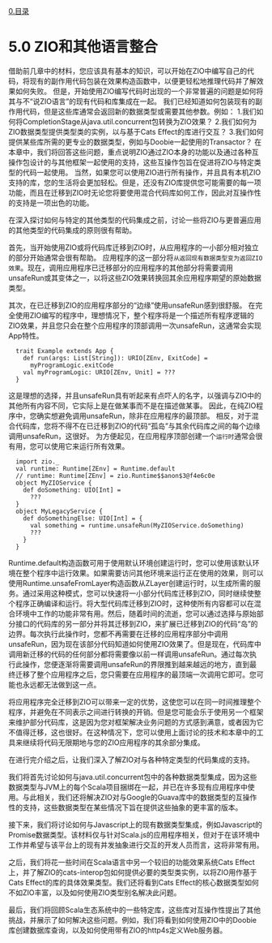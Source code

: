 [0.目录](../0.目录.md)
# 5.0 ZIO和其他语言整合

借助前几章中的材料，您应该具有基本的知识，可以开始在ZIO中编写自己的代码，将现有的副作用代码包装在效果构造函数中，以便更轻松地推理代码并了解效果如何失败。
但是，开始使用ZIO编写代码时出现的一个非常普遍的问题是如何将其与不“说ZIO语言”的现有代码和库集成在一起。
我们已经知道如何包装现有的副作用代码，但是这些库通常会返回新的数据类型或需要其他参数。例如：
1.我们如何将CompletionStage从java.util.concurrent包转换为ZIO效果？
2.我们如何为ZIO数据类型提供类型类的实例，以与基于Cats Effect的库进行交互？
3.我们如何提供某些库所需的更专业的数据类型，例如与Doobie一起使用的Transactor？
在本章中，我们将回答这些问题，重点说明ZIO通过ZIO本身的功能以及通过各种互操作包设计的与其他框架一起使用的支持，这些互操作包旨在促进将ZIO与特定类型的代码一起使用。
当然，如果您可以使用ZIO进行所有操作，并且具有本机ZIO支持的库，您的生活将会更加轻松。但是，还没有ZIO库提供您可能需要的每一项功能，而且在迁移到ZIO时无论您将要使用混合代码库如何工作，因此对互操作性的支持是一项出色的功能。

在深入探讨如何与特定的其他类型的代码集成之前，讨论一些将ZIO与更普遍应用的其他类型的代码集成的原则很有帮助。

首先，当开始使用ZIO或将代码库迁移到ZIO时，从应用程序的一小部分相对独立的部分开始通常会很有帮助。
应用程序的这一部分将`从返回现有数据类型变为返回ZIO效果`。现在，调用应用程序已迁移部分的应用程序的其他部分将需要调用unsafeRun或其变体之一，以将这些ZIO效果转换回其余应用程序期望的原始数据类型。

其次，在已迁移到ZIO的应用程序部分的“边缘”使用unsafeRun感到很舒服。
在完全使用ZIO编写的程序中，理想情况下，整个程序将是一个描述所有程序逻辑的ZIO效果，并且您只会在整个应用程序的顶部调用一次unsafeRun，这通常会实现App特性。

```
  trait Example extends App {
    def run(args: List[String]): URIO[ZEnv, ExitCode] =
      myProgramLogic.exitCode
    val myProgramLogic: URIO[ZEnv, Unit] = ???
  }
```

这是理想的选择，并且unsafeRun具有听起来有点吓人的名字，以强调与ZIO中的其他所有内容不同，它实际上是在做某事而不是在描述做某事。
因此，在纯ZIO程序中，您确实想避免调用unsafeRun，除非在应用程序的最顶部。
相反，对于混合代码库，您将不得不在已迁移到ZIO的代码“孤岛”与其余代码库之间的每个边缘调用unsafeRun，这很好。
为方便起见，在应用程序顶部创建一个`运行时`通常会很有用，您可以使用它来运行所有效果。

```
  import zio._
  val runtime: Runtime[ZEnv] = Runtime.default
  // runtime: Runtime[ZEnv] = zio.Runtime$$anon$3@f4e6c0e
  object MyZIOService {
    def doSomething: UIO[Int] =
      ???
  }
  object MyLegacyService {
    def doSomethingElse: UIO[Int] = {
      val something = runtime.unsafeRun(MyZIOService.doSomething)
      ???
    }
  }
```

Runtime.default构造函数可用于使用默认环境创建运行时，您可以使用该默认环境在整个程序中运行效果。如果需要访问其他环境来运行正在使用的效果，则可以使用Runtime.unsafeFromLayer构造函数从ZLayer创建运行时，以生成所需的服务。通过采用这种模式，您可以快速将一小部分代码库迁移到ZIO，同时继续使整个程序正确编译和运行。将大型代码库迁移到ZIO时，这种使所有内容都可以在混合环境中工作的功能非常有用。然后，随着时间的流逝，您可以通过选择与原始部分接口的代码库的另一部分并将其迁移到ZIO，来扩展已迁移到ZIO的代码“岛”的边界。每次执行此操作时，您都不再需要在迁移的应用程序部分中调用unsafeRun，因为现在该部分代码知道如何使用ZIO效果了。但是现在，代码库中调用新迁移的代码的任何部分都将需要像以前一样调用unsafeRun。通过每次执行此操作，您便逐渐将需要调用unsafeRun的界限推到越来越远的地方，直到最终迁移了整个应用程序之后，您只需要在应用程序的最顶端一次调用它即可。您可能也永远都无法做到这一点。

将应用程序完全迁移到ZIO可以带来一定的优势，这使您可以在同一时间推理整个程序，并避免在不同表示之间进行转换的开销。但是您可能会乐于使用另一个框架来维护部分代码库，这是因为您对框架解决业务问题的方式感到满意，或者因为它不值得迁移，这也很好。在这种情况下，您可以使用上面讨论的技术和本章中的工具来继续将代码无限期地与您的ZIO应用程序的其余部分集成。

在进行完介绍之后，让我们深入了解ZIO对与各种特定类型的代码集成的支持。

我们将首先讨论如何与java.util.concurrent包中的各种数据类型集成，因为这些数据类型与JVM上的每个Scala项目捆绑在一起，并已在许多现有应用程序中使用。与此相关，我们还将解决ZIO对与Google的Guava库中的数据类型的互操作性的支持，这些数据类型在某些情况下旨在提供这些抽象的更丰富的版本。

接下来，我们将讨论如何与Javascript上的现有数据类型集成，例如Javascript的Promise数据类型。该材料仅与针对Scala.js的应用程序相关，但对于在该环境中工作并希望与该平台上的现有并发抽象进行交互的开发人员而言，这将非常有用。

之后，我们将花一些时间在Scala语言中另一个较旧的功能效果系统Cats Effect上，并了解ZIO的cats-interop包如何提供必要的类型类实例，以将ZIO用作基于Cats Effect的库的具体效果类型。我们还将看到Cats Effect的核心数据类型如何不如ZIO丰富，以及如何使用ZIO类型别名解决此问题。

最后，我们将回顾Scala生态系统中的一些特定库，这些库对互操作性提出了其他挑战，并展示了如何解决这些问题。例如，我们将看到如何使用ZIO中的Doobie库创建数据库查询，以及如何使用带有ZIO的http4s定义Web服务器。
